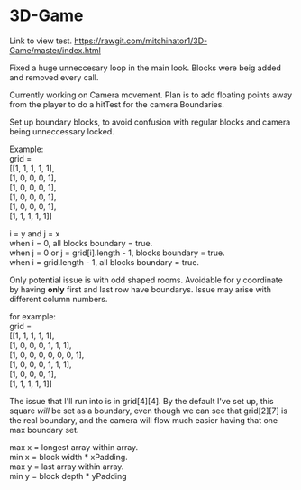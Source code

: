 # 3D-Game

Link to view test.
https://rawgit.com/mitchinator1/3D-Game/master/index.html

Fixed a huge unneccesary loop in the main look. Blocks were beig added and removed every call.

Currently working on Camera movement. Plan is to add floating points away from the player to do a hitTest for the camera Boundaries.

Set up boundary blocks, to avoid confusion with regular blocks and camera being unneccessary locked.

Example:
</br>
grid =</br>
[[1, 1, 1, 1, 1],</br>
  [1, 0, 0, 0, 1],</br>
  [1, 0, 0, 0, 1],</br>
 [1, 0, 0, 0, 1],</br>
 [1, 0, 0, 0, 1],</br>
 [1, 1, 1, 1, 1]]
 
 i = y and j = x </br>
 when i = 0, all blocks boundary = true.</br>
 when j = 0 or j = grid[i].length - 1, blocks boundary = true.</br>
 when i = grid.length - 1, all blocks boundary = true.</br>
 
 Only potential issue is with odd shaped rooms. Avoidable for y coordinate by having <b>only</b> first and last row have boundarys.
 Issue may arise with different column numbers.
 
for example:
</br>
grid =</br>
[[1, 1, 1, 1, 1],</br>
 [1, 0, 0, 0, 1, 1, 1],</br>
 [1, 0, 0, 0, 0, 0, 0, 1],</br>
 [1, 0, 0, 0, 1, 1, 1],</br>
 [1, 0, 0, 0, 1],</br>
 [1, 1, 1, 1, 1]]
 
 The issue that I'll run into is in grid[4][4]. By the default I've set up, this square <i>will</i> be set as a boundary, even though we can see that grid[2][7] is the real boundary, and the camera will flow much easier having that one max boundary set.
 
max x = longest array within array.</br>
min x = block width * xPadding. </br>
max y = last array within array.</br>
min y = block depth * yPadding
